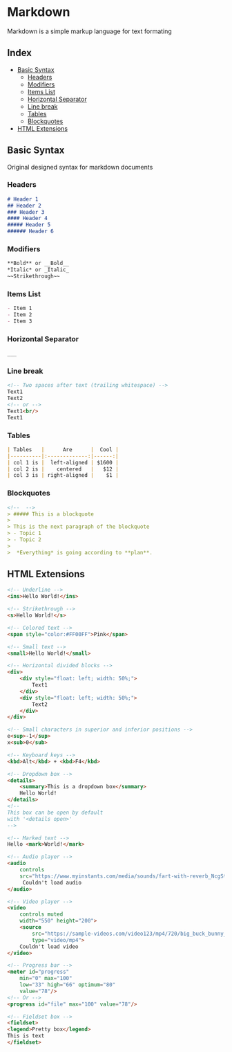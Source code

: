 # Markdown

Markdown is a simple markup language for text formating


## Index

* [Basic Syntax](#Basic-Syntax)
    * [Headers](#Headers)
    * [Modifiers](#Modifiers)
    * [Items List](#Items-List)
    * [Horizontal Separator](#Horizontal-Separator)
    * [Line break](#Line-break)
    * [Tables](#Tables)
    * [Blockquotes](#Blockquotes)
* [HTML Extensions](#HTML-Extensions)
    


## Basic Syntax

Original designed syntax for markdown documents

### Headers
```md
# Header 1
## Header 2
### Header 3
#### Header 4
##### Header 5
###### Header 6
```

### Modifiers
<!-- NOT Basic Syntax -->
<!-- <ins>Underline</ins> -->
```md
**Bold** or __Bold__
*Italic* or _Italic_
~~Strikethrough~~
```

### Items List
```md
- Item 1
- Item 2
- Item 3
```

### Horizontal Separator
```md
___
```

### Line break

```md
<!-- Two spaces after text (trailing whitespace) -->
Text1  
Text2
<!-- or -->
Text1<br/>
Text1
```

### Tables
```md
| Tables   |      Are      |  Cool |
|----------|:-------------:|------:|
| col 1 is |  left-aligned | $1600 |
| col 2 is |    centered   |   $12 |
| col 3 is | right-aligned |    $1 |
```

### Blockquotes
```md
<!--  -->
> ##### This is a blockquote
>
> This is the next paragraph of the blockquote
> - Topic 1
> - Topic 2
>
>  *Everything* is going according to **plan**.

```

## HTML Extensions

```md
<!-- Underline -->
<ins>Hello World!</ins>

<!-- Strikethrough -->
<s>Hello World!</s>

<!-- Colored text -->
<span style="color:#FF00FF">Pink</span>

<!-- Small text -->
<small>Hello World!</small>

<!-- Horizontal divided blocks -->
<div>
    <div style="float: left; width: 50%;">
        Text1
    </div>
    <div style="float: left; width: 50%;">
        Text2
    </div>
</div>

<!-- Small characters in superior and inferior positions -->
e<sup>-1</sup>
x<sub>0</sub>

<!-- Keyboard keys -->
<kbd>Alt</kbd> + <kbd>F4</kbd>

<!-- Dropdown box -->
<details>
    <summary>This is a dropdown box</summary>
    Hello World!
</details>
<!--
This box can be open by default
with '<details open>'
-->

<!-- Marked text -->
Hello <mark>World!</mark>

<!-- Audio player -->
<audio
    controls
    src="https://www.myinstants.com/media/sounds/fart-with-reverb_NcgStsA.mp3">
	 Couldn't load audio
</audio>

<!-- Video player -->
<video 
    controls muted
    width="550" height="200">
    <source
        src="https://sample-videos.com/video123/mp4/720/big_buck_bunny_720p_1mb.mp4"
        type="video/mp4">
    Couldn't load video
</video>

<!-- Progress bar -->
<meter id="progress"
    min="0" max="100"
    low="33" high="66" optimum="80"
    value="78"/>
<!-- Or -->
<progress id="file" max="100" value="78"/>

<!-- Fieldset box -->
<fieldset>
<legend>Pretty box</legend>
This is text
</fieldset>
```
